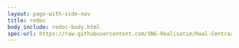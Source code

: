 ```yaml
---
layout: page-with-side-nav
title: redoc
body_include: redoc-body.html
spec-url: https://raw.githubusercontent.com/VNG-Realisatie/Haal-Centraal-BAG-bevragen/develop/specificatie/genereervariant/openapi.yaml
---
```

<redoc spec-url='{{ page.spec-url}}'></redoc>